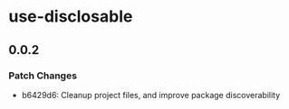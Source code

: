 # use-disclosable

## 0.0.2

### Patch Changes

- b6429d6: Cleanup project files, and improve package discoverability
